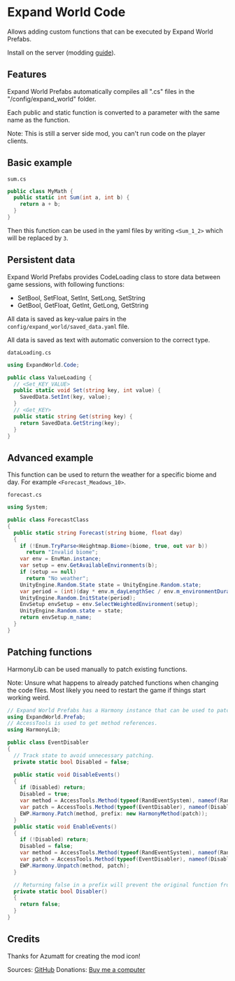# Expand World Code

Allows adding custom functions that can be executed by Expand World Prefabs.

Install on the server (modding [guide](https://youtu.be/L9ljm2eKLrk)).

## Features

Expand World Prefabs automatically compiles all ".cs" files in the "/config/expand_world" folder.

Each public and static function is converted to a parameter with the same name as the function.

Note: This is still a server side mod, you can't run code on the player clients.

## Basic example

`sum.cs`

```csharp
public class MyMath {
  public static int Sum(int a, int b) {
    return a + b;
  }
}
```

Then this function can be used in the yaml files by writing `<Sum_1_2>` which will be replaced by `3`.

## Persistent data

Expand World Prefabs provides CodeLoading class to store data between game sessions, with following functions:

- SetBool, SetFloat, SetInt, SetLong, SetString
- GetBool, GetFloat, GetInt, GetLong, GetString

All data is saved as key-value pairs in the `config/expand_world/saved_data.yaml` file.

All data is saved as text with automatic conversion to the correct type.

`dataLoading.cs`

```csharp
using ExpandWorld.Code;

public class ValueLoading {
  // <Set_KEY_VALUE>
  public static void Set(string key, int value) {
    SavedData.SetInt(key, value);
  }
  // <Get_KEY>
  public static string Get(string key) {
    return SavedData.GetString(key);
  }
}
```

## Advanced example

This function can be used to return the weather for a specific biome and day. For example `<Forecast_Meadows_10>`.

`forecast.cs`

```csharp
using System;

public class ForecastClass
{
  public static string Forecast(string biome, float day)
  {
    if (!Enum.TryParse<Heightmap.Biome>(biome, true, out var b))
      return "Invalid biome";
    var env = EnvMan.instance;
    var setup = env.GetAvailableEnvironments(b);
    if (setup == null)
      return "No weather";
    UnityEngine.Random.State state = UnityEngine.Random.state;
    var period = (int)(day * env.m_dayLengthSec / env.m_environmentDuration);
    UnityEngine.Random.InitState(period);
    EnvSetup envSetup = env.SelectWeightedEnvironment(setup);
    UnityEngine.Random.state = state;
    return envSetup.m_name;
  }
}
```

## Patching functions

HarmonyLib can be used manually to patch existing functions.

Note: Unsure what happens to already patched functions when changing the code files. Most likely you need to restart the game if things start working weird.

```csharp
// Expand World Prefabs has a Harmony instance that can be used to patch functions.
using ExpandWorld.Prefab;
// AccessTools is used to get method references.
using HarmonyLib;

public class EventDisabler
{
  // Track state to avoid unnecessary patching.
  private static bool Disabled = false;

  public static void DisableEvents()
  {
    if (Disabled) return;
    Disabled = true;
    var method = AccessTools.Method(typeof(RandEventSystem), nameof(RandEventSystem.StartRandomEvent));
    var patch = AccessTools.Method(typeof(EventDisabler), nameof(Disabler));
    EWP.Harmony.Patch(method, prefix: new HarmonyMethod(patch));
  }
  public static void EnableEvents()
  {
    if (!Disabled) return;
    Disabled = false;
    var method = AccessTools.Method(typeof(RandEventSystem), nameof(RandEventSystem.StartRandomEvent));
    var patch = AccessTools.Method(typeof(EventDisabler), nameof(Disabler));
    EWP.Harmony.Unpatch(method, patch);
  }

  // Returning false in a prefix will prevent the original function from running.
  private static bool Disabler()
  {
    return false;
  }
}
```

## Credits

Thanks for Azumatt for creating the mod icon!

Sources: [GitHub](https://github.com/JereKuusela/valheim-expand_world_code)
Donations: [Buy me a computer](https://www.buymeacoffee.com/jerekuusela)
